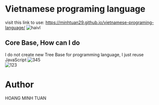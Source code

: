 # Vietnamese programing language
visit this link to use: https://minhtuan29.github.io/vietnamese-programing-language/
![haivl](https://user-images.githubusercontent.com/86332370/151216632-1f4e69a9-6637-4323-a309-616a1496234b.PNG)  
## Core Base, How can I do
I do not create new Tree Base for programming language, I just reuse JavaScript
![345](https://user-images.githubusercontent.com/86332370/159822541-c4803ca9-a5b5-4726-ab65-7939be965cce.PNG)  
![123](https://user-images.githubusercontent.com/86332370/159822610-6b3fd0d7-3c80-4320-8019-6da353203c78.PNG)

# Author
HOANG MINH TUAN

